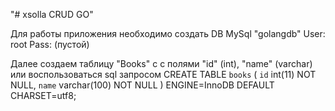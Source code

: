 "# xsolla CRUD GO" 

Для работы приложения необходимо создать DB MySql "golangdb"
User: root
Pass: (пустой)

Далее создаем таблицу "Books" c с полями "id" (int), "name" (varchar)
или воспользоваться sql запросом
CREATE TABLE `books` (
  `id` int(11) NOT NULL,
  `name` varchar(100) NOT NULL
) ENGINE=InnoDB DEFAULT CHARSET=utf8;
